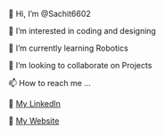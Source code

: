 👋 Hi, I’m @Sachit6602

👀 I’m interested in coding and designing

🌱 I’m currently learning Robotics

💞 I’m looking to collaborate on Projects

📫 How to reach me ...

🔗 [My LinkedIn](https://www.linkedin.com/in/sachit-ravikumar/)

📃 [My Website](https://portfolio-6602.vercel.app)


<!---
Sachit6602/Sachit6602 is a ✨ special ✨ repository because its `README.md` (this file) appears on your GitHub profile.
You can click the Preview link to take a look at your changes.
--->
